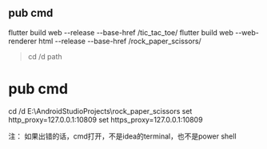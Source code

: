 ## pub cmd
flutter build web --release --base-href /tic_tac_toe/
flutter build web --web-renderer html --release --base-href /rock_paper_scissors/

> cd /d path
# pub cmd
cd /d E:\AndroidStudioProjects\rock_paper_scissors
set http_proxy=127.0.0.1:10809
set https_proxy=127.0.0.1:10809

注： 如果出错的话，cmd打开，不是idea的terminal，也不是power shell

